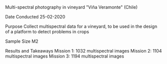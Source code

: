 Multi-spectral photography in vineyard "Viña Veramonte" (Chile)

Date Conducted
25-02-2020

Purpose
Collect multispectral data for a vineyard, to be used in the design of a platform to detect problems in crops

Sample Size
M2

Results and Takeaways
Mission 1: 1032 multispectral  images
Mission 2: 1104 multispectral  images
Mission 3: 1194 multispectral  images
